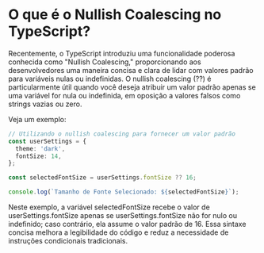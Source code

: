 # O que é o Nullish Coalescing no TypeScript?

Recentemente, o TypeScript introduziu uma funcionalidade poderosa conhecida como "Nullish Coalescing," proporcionando aos desenvolvedores uma maneira concisa e clara de lidar com valores padrão para variáveis nulas ou indefinidas. O nullish coalescing (??) é particularmente útil quando você deseja atribuir um valor padrão apenas se uma variável for nula ou indefinida, em oposição a valores falsos como strings vazias ou zero.

Veja um exemplo:

```typescript
// Utilizando o nullish coalescing para fornecer um valor padrão
const userSettings = {
  theme: 'dark',
  fontSize: 14,
};

const selectedFontSize = userSettings.fontSize ?? 16;

console.log(`Tamanho de Fonte Selecionado: ${selectedFontSize}`);

```

Neste exemplo, a variável selectedFontSize recebe o valor de userSettings.fontSize apenas se userSettings.fontSize não for nulo ou indefinido; caso contrário, ela assume o valor padrão de 16. Essa sintaxe concisa melhora a legibilidade do código e reduz a necessidade de instruções condicionais tradicionais.
